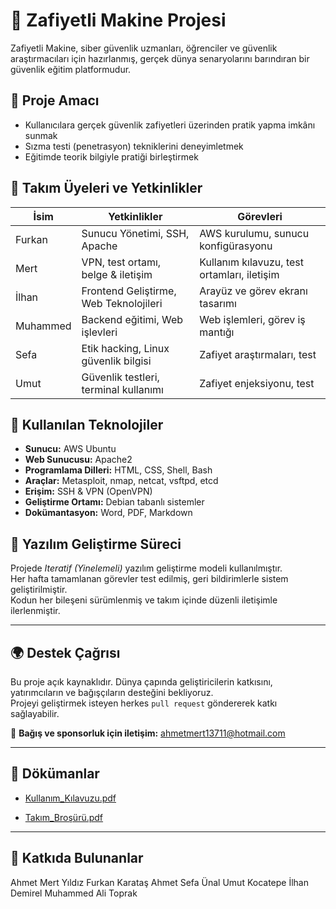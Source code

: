 # 🔐 Zafiyetli Makine Projesi

Zafiyetli Makine, siber güvenlik uzmanları, öğrenciler ve güvenlik araştırmacıları için hazırlanmış, gerçek dünya senaryolarını barındıran bir güvenlik eğitim platformudur.

## 🎯 Proje Amacı
- Kullanıcılara gerçek güvenlik zafiyetleri üzerinden pratik yapma imkânı sunmak  
- Sızma testi (penetrasyon) tekniklerini deneyimletmek  
- Eğitimde teorik bilgiyle pratiği birleştirmek

## 👥 Takım Üyeleri ve Yetkinlikler

| İsim           | Yetkinlikler                              | Görevleri                                   |
|----------------|-------------------------------------------|---------------------------------------------|
| Furkan         | Sunucu Yönetimi, SSH, Apache              | AWS kurulumu, sunucu konfigürasyonu         |
| Mert           | VPN, test ortamı, belge & iletişim        | Kullanım kılavuzu, test ortamları, iletişim |
| İlhan          | Frontend Geliştirme, Web Teknolojileri    | Arayüz ve görev ekranı tasarımı             |
| Muhammed       | Backend eğitimi, Web işlevleri            | Web işlemleri, görev iş mantığı             |
| Sefa           | Etik hacking, Linux güvenlik bilgisi      | Zafiyet araştırmaları, test                 |
| Umut           | Güvenlik testleri, terminal kullanımı     | Zafiyet enjeksiyonu, test                   |

## 🧰 Kullanılan Teknolojiler

- **Sunucu:** AWS Ubuntu
- **Web Sunucusu:** Apache2
- **Programlama Dilleri:** HTML, CSS, Shell, Bash
- **Araçlar:** Metasploit, nmap, netcat, vsftpd, etcd
- **Erişim:** SSH & VPN (OpenVPN)
- **Geliştirme Ortamı:** Debian tabanlı sistemler
- **Dokümantasyon:** Word, PDF, Markdown

## 🔄 Yazılım Geliştirme Süreci

Projede *Iteratif (Yinelemeli)* yazılım geliştirme modeli kullanılmıştır.  
Her hafta tamamlanan görevler test edilmiş, geri bildirimlerle sistem geliştirilmiştir.  
Kodun her bileşeni sürümlenmiş ve takım içinde düzenli iletişimle ilerlenmiştir.

---

## 🌍 Destek Çağrısı

Bu proje açık kaynaklıdır. Dünya çapında geliştiricilerin katkısını, yatırımcıların ve bağışçıların desteğini bekliyoruz.  
Projeyi geliştirmek isteyen herkes `pull request` göndererek katkı sağlayabilir.

💌 **Bağış ve sponsorluk için iletişim:** ahmetmert13711@hotmail.com

---

## 📄 Dökümanlar

- [Kullanım_Kılavuzu.pdf](https://github.com/user-attachments/files/20533566/Kullanim_Kilavuzu.pdf)

- [Takım_Broşürü.pdf](https://github.com/user-attachments/files/20533570/Takim_Brosuru.pdf)


---

## 👣 Katkıda Bulunanlar
Ahmet Mert Yıldız
Furkan Karataş
Ahmet Sefa Ünal
Umut Kocatepe
İlhan Demirel
Muhammed Ali Toprak
